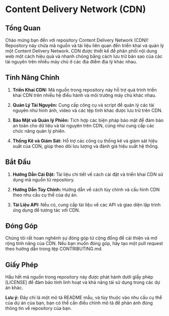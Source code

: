 # Content Delivery Network (CDN)

## Tổng Quan

Chào mừng bạn đến với repository Content Delivery Network (CDN)! Repository này chứa mã nguồn và tài liệu liên quan đến triển khai và quản lý một Content Delivery Network. CDN được thiết kế để phân phối nội dung web một cách hiệu quả và nhanh chóng bằng cách lưu trữ bản sao của các tài nguyên trên nhiều máy chủ ở các địa điểm địa lý khác nhau.

## Tính Năng Chính

1. **Triển Khai CDN:** Mã nguồn trong repository này hỗ trợ quá trình triển khai CDN trên nhiều hệ điều hành và môi trường máy chủ khác nhau.

2. **Quản Lý Tài Nguyên:** Cung cấp công cụ và script để quản lý các tài nguyên như hình ảnh, video và các tệp tĩnh khác được lưu trữ trên CDN.

3. **Bảo Mật và Quản lý Phiên:** Tích hợp các biện pháp bảo mật để đảm bảo an toàn cho dữ liệu và tài nguyên trên CDN, cũng như cung cấp các chức năng quản lý phiên.

4. **Thống Kê và Giám Sát:** Hỗ trợ các công cụ thống kê và giám sát hiệu suất của CDN, giúp theo dõi lưu lượng và đánh giá hiệu suất hệ thống.

## Bắt Đầu

1. **Hướng Dẫn Cài Đặt:** Tài liệu chi tiết về cách cài đặt và triển khai CDN sử dụng mã nguồn từ repository.

2. **Hướng Dẫn Tùy Chỉnh:** Hướng dẫn về cách tùy chỉnh và cấu hình CDN theo nhu cầu cụ thể của dự án.

3. **Tài Liệu API:** Nếu có, cung cấp tài liệu về các API và giao diện lập trình ứng dụng để tương tác với CDN.

## Đóng Góp

Chúng tôi rất hoan nghênh sự đóng góp từ cộng đồng để cải thiện và mở rộng tính năng của CDN. Nếu bạn muốn đóng góp, hãy tạo một pull request theo hướng dẫn trong tệp CONTRIBUTING.md.

## Giấy Phép

Hầu hết mã nguồn trong repository này được phát hành dưới giấy phép [LICENSE] để đảm bảo tính linh hoạt và khả năng tái sử dụng trong các dự án khác.

**Lưu ý:** Đây chỉ là một mô tả README mẫu, và tùy thuộc vào nhu cầu cụ thể của dự án của bạn, bạn có thể cần điều chỉnh mô tả để phản ánh đúng thông tin về repository của bạn.
